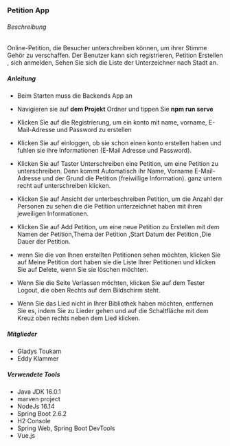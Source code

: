 
### Petition App
###### Beschreibung

Online-Petition, die Besucher unterschreiben können, um ihrer Stimme Gehör zu verschaffen. Der Benutzer kann sich registrieren, Petition Erstellen , sich anmelden,
Sehen Sie sich die Liste der Unterzeichner nach Stadt an.


##### Anleitung

* Beim Starten muss die Backends App an 

* Navigieren sie auf **dem Projekt** Ordner und tippen Sie **npm run serve** 

* Klicken Sie auf die Registrierung, um ein konto mit name, vorname, E-Mail-Adresse und Password zu erstellen

* Klicken Sie auf einloggen, ob sie schon einen konto erstellen haben und fuhlen sie ihre Informationen (E-Mail Adresse und Password).

* Klicken Sie auf Taster Unterschreiben eine Petition, um eine Petition zu unterschreiben. Denn kommt Automatisch ihr Name, Vorname E-Mail-Adresse und der Grund die Petition (freiwillige Information). ganz untern recht auf unterschreiben klicken.

* Klicken Sie auf Ansicht der unterbeschreiben Petition, um die Anzahl der Personen zu sehen die die Petition unterzeichnet haben mit ihren jeweiligen Informationen.

* Klicken Sie auf Add Petition, um eine neue Petition zu Erstellen mit dem Namen der Petition,Thema der Petition ,Start Datum der Petition ,Die Dauer der Petition.

* wenn Sie die von Ihnen erstellten Petitionen sehen möchten, klicken Sie auf Meine Petition dort haben sie  die Liste Ihrer Petitionen und klicken Sie auf Delete, wenn Sie sie löschen möchten.

* Wenn Sie die Seite Verlassen möchten, klicken Sie auf dem Tester Logout, die oben Rechts auf dem Bildschirm steht.

* Wenn Sie das Lied nicht in Ihrer Bibliothek haben möchten, entfernen Sie es, indem Sie zu Lieder gehen und auf die Schaltfläche mit dem Kreuz oben rechts neben dem Lied klicken.

##### Mitglieder
* Gladys Toukam
* Eddy Klammer

##### Verwendete Tools
* Java JDK 16.0.1
* marven project 
* NodeJs 16.14
* Spring Boot 2.6.2
* H2 Console
* Spring Web, Spring Boot DevTools
* Vue.js 